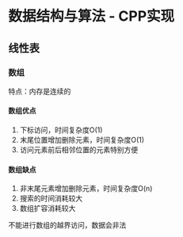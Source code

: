# 数据结构与算法 - CPP实现

## 线性表

### 数组

特点：内存是连续的

#### 数组优点

1. 下标访问，时间复杂度O(1)
1. 末尾位置增加删除元素，时间复杂度O(1)
1. 访问元素前后相邻位置的元素特别方便

#### 数组缺点

1. 非末尾元素增加删除元素，时间复杂度O(n)
1. 搜索的时间消耗较大
1. 数组扩容消耗较大

不能进行数组的越界访问，数据会非法
